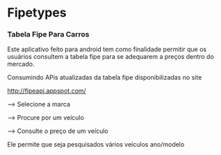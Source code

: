 # Fipetypes
<h3>Tabela Fipe Para Carros</h3>

Este aplicativo feito para android tem como finalidade permitir que os usuários consultem a tabela fipe para se adequarem a preços dentro do mercado.

Consumindo APis atualizadas da tabela fipe disponibilizadas no site 

http://fipeapi.appspot.com/

--> Selecione a marca

--> Procure por um veículo

--> Consulte o preço de um veículo

Ele permite que seja pesquisados vários veículos ano/modelo

